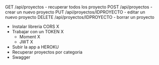 GET /api/proyectos - recuperar todos los proyecto
POST /api/proyectos - crear un nuevo proyecto 
PUT /api/proyectos/IDPROYECTO - editar un nuevo proyecto
DELETE /api/proyectos/IDPROYECTO - borrar un proyecto

- Instalar libreria CORS X
- Trabajar con un TOKEN X
    - Moment X
    - JWT X
- Subir la app a HEROKU
- Recuperar proyectos por categoria
- Swagger